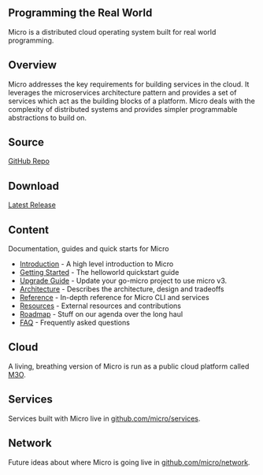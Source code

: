 ## Programming the Real World

Micro is a distributed cloud operating system built for real world programming.

## Overview

Micro addresses the key requirements for building services in the cloud. It leverages the microservices
architecture pattern and provides a set of services which act as the building blocks of a platform. Micro deals
with the complexity of distributed systems and provides simpler programmable abstractions to build on. 

## Source

[GitHub Repo](https://github.com/micro/micro)

## Download

[Latest Release](https://github.com/micro/micro/releases/latest)

## Content

Documentation, guides and quick starts for Micro

- [Introduction](introduction) - A high level introduction to Micro
- [Getting Started](getting-started) - The helloworld quickstart guide
- [Upgrade Guide](upgrade-guide) - Update your go-micro project to use micro v3.
- [Architecture](architecture) - Describes the architecture, design and tradeoffs
- [Reference](reference) - In-depth reference for Micro CLI and services
- [Resources](resources) - External resources and contributions
- [Roadmap](roadmap) - Stuff on our agenda over the long haul
- [FAQ](faq) - Frequently asked questions

## Cloud

A living, breathing version of Micro is run as a public cloud platform called [M3O](https://m3o.com).

## Services

Services built with Micro live in [github.com/micro/services](https://github.com/micro/services).

## Network

Future ideas about where Micro is going live in [github.com/micro/network](https://github.com/micro/network).
